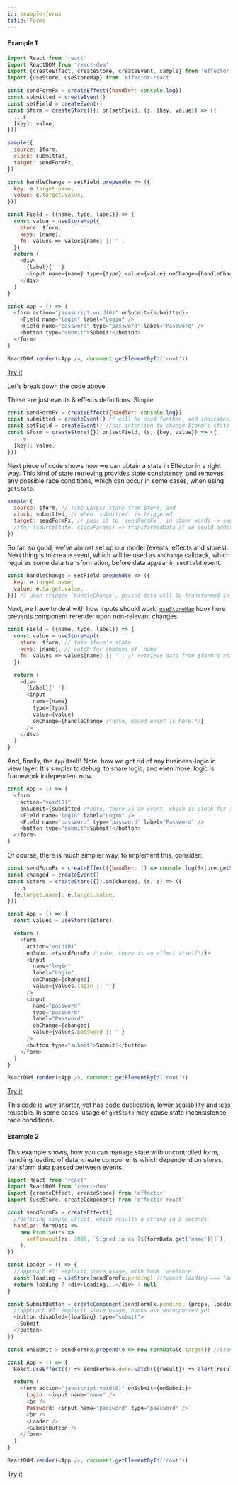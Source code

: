 ```yaml
---
id: example-forms
title: Forms
---
```


#### Example 1

```js
import React from 'react'
import ReactDOM from 'react-dom'
import {createEffect, createStore, createEvent, sample} from 'effector'
import {useStore, useStoreMap} from 'effector-react'

const sendFormFx = createEffect({handler: console.log})
const submitted = createEvent()
const setField = createEvent()
const $form = createStore({}).on(setField, (s, {key, value}) => ({
  ...s,
  [key]: value,
}))

sample({
  source: $form,
  clock: submitted,
  target: sendFormFx,
})

const handleChange = setField.prepend(e => ({
  key: e.target.name,
  value: e.target.value,
}))

const Field = ({name, type, label}) => {
  const value = useStoreMap({
    store: $form,
    keys: [name],
    fn: values => values[name] || '',
  })
  return (
    <div>
      {label}{' '}
      <input name={name} type={type} value={value} onChange={handleChange} />
    </div>
  )
}

const App = () => (
  <form action="javascript:void(0)" onSubmit={submitted}>
    <Field name="login" label="Login" />
    <Field name="password" type="password" label="Password" />
    <button type="submit">Submit!</button>
  </form>
)

ReactDOM.render(<App />, document.getElementById('root'))
```

[Try it](https://share.effector.dev/2ksW0IsZ)

Let's break down the code above.

These are just events & effects definitions. Simple.

```js
const sendFormFx = createEffect({handler: console.log})
const submitted = createEvent() // will be used further, and indicates, we have an intention to submit form
const setField = createEvent() //has intention to change $form's state in a way, defined in reducer further
const $form = createStore({}).on(setField, (s, {key, value}) => ({
  ...s,
  [key]: value,
}))
```

Next piece of code shows how we can obtain a state in Effector in a right way. This kind of state retrieving provides state consistency, and removes any possible race conditions, which can occur in some cases, when using `getState`.

```js
sample({
  source: $form, // Take LATEST state from $form, and
  clock: submitted, // when `submitted` is triggered
  target: sendFormFx, // pass it to `sendFormFx`, in other words -> sendFormFx(state)
  //fn: (sourceState, clockParams) => transformedData // we could additionally transform data here, but if we need just pass source's value, we may omit this property
})
```

So far, so good, we've almost set up our model (events, effects and stores). Next thing is to create event, which will be used as `onChange` callback, which requires some data transformation, before data appear in `setField` event.

```js
const handleChange = setField.prepend(e => ({
  key: e.target.name,
  value: e.target.value,
})) // upon trigger `handleChange`, passed data will be transformed in a way, described in function above, and returning value will be passed to original `setField` event.
```

Next, we have to deal with how inputs should work. [`useStoreMap`](/api/effector-react/useStoreMap) hook here prevents component rerender upon non-relevant changes.

```js
const Field = ({name, type, label}) => {
  const value = useStoreMap({
    store: $form, // take $form's state
    keys: [name], // watch for changes of `name`
    fn: values => values[name] || '', // retrieve data from $form's state in this way (note: there will be an error, if undefined is returned)
  })

  return (
    <div>
      {label}{' '}
      <input
        name={name}
        type={type}
        value={value}
        onChange={handleChange /*note, bound event is here!*/}
      />
    </div>
  )
}
```

And, finally, the `App` itself! Note, how we got rid of any business-logic in view layer. It's simpler to debug, to share logic, and even more: logic is framework independent now.

```js
const App = () => (
  <form
    action="void(0)"
    onSubmit={submitted /*note, there is an event, which is clock for sample*/}>
    <Field name="login" label="Login" />
    <Field name="password" type="password" label="Password" />
    <button type="submit">Submit!</button>
  </form>
)
```

Of course, there is much simplier way, to implement this, consider:

```js
const sendFormFx = createEffect({handler: () => console.log($store.getState())})
const changed = createEvent()
const $store = createStore({}).on(changed, (s, e) => ({
  ...s,
  [e.target.name]: e.target.value,
}))

const App = () => {
  const values = useStore($store)

  return (
    <form
      action="void(0)"
      onSubmit={sendFormFx /*note, there is an effect itself*/}>
      <input
        name="login"
        label="Login"
        onChange={changed}
        value={values.login || ''}
      />
      <input
        name="password"
        type="password"
        label="Password"
        onChange={changed}
        value={values.password || ''}
      />
      <button type="submit">Submit!</button>
    </form>
  )
}

ReactDOM.render(<App />, document.getElementById('root'))
```

[Try it](https://share.effector.dev/GBYkPuX2)

This code is way shorter, yet has code duplication, lower scalability and less reusable. In some cases, usage of `getState` may cause state inconsistence, race conditions.

#### Example 2

This example shows, how you can manage state with uncontrolled form, handling loading of data, create components which dependend on stores, transform data passed between events.

```js
import React from 'react'
import ReactDOM from 'react-dom'
import {createEffect, createStore} from 'effector'
import {useStore, createComponent} from 'effector-react'

const sendFormFx = createEffect({
  //defining simple Effect, which results a string in 3 seconds
  handler: formData =>
    new Promise(rs =>
      setTimeout(rs, 3000, `Signed in as [${formData.get('name')}]`),
    ),
})

const Loader = () => {
  //approach #1: explicit store usage, with hook `useStore`
  const loading = useStore(sendFormFx.pending) //typeof loading === "boolean"
  return loading ? <div>Loading...</div> : null
}

const SubmitButton = createComponent(sendFormFx.pending, (props, loading) => (
  //approach #2: implicit store usage, hooks are unsupported yet
  <button disabled={loading} type="submit">
    Submit
  </button>
))

const onSubmit = sendFormFx.prepend(e => new FormData(e.target)) //transforming upcoming data, from DOM Event to FormData

const App = () => {
  React.useEffect(() => sendFormFx.done.watch(({result}) => alert(result)), []) //applying side-effect, upon sendFormFx `done`

  return (
    <form action="javascript:void(0)" onSubmit={onSubmit}>
      Login: <input name="name" />
      <br />
      Password: <input name="password" type="password" />
      <br />
      <Loader />
      <SubmitButton />
    </form>
  )
}

ReactDOM.render(<App />, document.getElementById('root'))
```

[Try it](https://share.effector.dev/hIfXZ1Kg)
